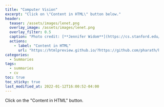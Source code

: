 ```yaml
---
title: "Computer Vision"
excerpt: "Click on \"Content in HTML\" button below."
header:
  teaser: /assets/images/lenet.png
  overlay_image: /assets/images/lenet.png
  overlay_filter: 0.5 
  caption: "Photo credit: [**Jennifer Widom**](https://cs.stanford.edu/people/widom/)"
  actions:
    - label: "Content in HTML"
      url: "https://htmlpreview.github.io/?https://github.com/pharath/home/blob/master/_posts_html/CV_Leibe/CV_Leibe.html"
categories:
  - Summaries
tags:
  - summaries
  - cv
toc: true
toc_sticky: true
last_modified_at: 2022-01-12T16:00:52-04:00
---
```


Click on the "Content in HTML" button.
